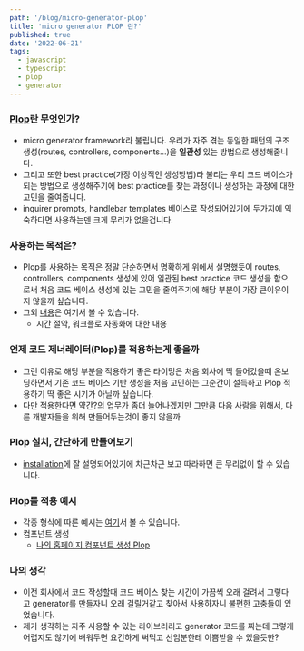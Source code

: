 ```yaml
---
path: '/blog/micro-generator-plop'
title: 'micro generator PLOP 란?'
published: true
date: '2022-06-21'
tags:
  - javascript
  - typescript
  - plop
  - generator
---
```


### [Plop](https://github.com/plopjs/plop)란 무엇인가?

- micro generator framework라 불립니다. 우리가 자주 겪는 동일한 패턴의 구조 생성(routes, controllers, components...)을 **일관성** 있는 방법으로 생성해줍니다.
- 그리고 또한 best practice(가장 이상적인 생성방법)라 불리는 우리 코드 베이스가 되는 방법으로 생성해주기에 best practice를 찾는 과정이나 생성하는 과정에 대한 고민을 줄여줍니다.
- inquirer prompts, handlebar templates 베이스로 작성되어있기에 두가지에 익숙하다면 사용하는덴 크게 무리가 없을겁니다.

### 사용하는 목적은?

- Plop를 사용하는 목적은 정말 단순하면서 명확하게 위에서 설명했듯이 routes, controllers, components 생성에 있어 일관된 best practice 코드 생성을 함으로써 처음 코드 베이스 생성에 있는 고민을 줄여주기에 해당 부분이 가장 큰이유이지 않을까 싶습니다.
- 그외 [내용](https://github.com/plopjs/plop#why-generators)은 여기서 볼 수 있습니다.
  - 시간 절약, 워크플로 자동화에 대한 내용

### 언제 코드 제너레이터(Plop)를 적용하는게 좋을까

- 그런 이유로 해당 부분을 적용하기 좋은 타이밍은 처음 회사에 딱 들어갔을때 온보딩하면서 기존 코드 베이스 기반 생성을 처음 고민하는 그순간이 설득하고 Plop 적용하기 딱 좋은 시기가 아닐까 싶습니다.
- 다만 적용한다면 약간?의 업무가 좀더 늘어나겠지만 그만큼 다음 사람을 위해서, 다른 개발자들을 위해 만들어두는것이 좋지 않을까

### Plop 설치, 간단하게 만들어보기

- [installation](https://github.com/plopjs/plop#installation)에 잘 설명되어있기에 차근차근 보고 따라하면 큰 무리없이 할 수 있습니다.

### Plop를 적용 예시

- 각종 형식에 따른 예시는 [여기](https://github.com/plopjs/plop/tree/main/packages/plop/tests/examples)서 볼 수 있습니다.
- 컴포넌트 생성
  - [나의 홈페이지 컴포넌트 생성 Plop](https://github.com/BoBeenLee/bbl-nx/commit/09ae7a72d4d032db71fe5cb83f12685934c7266b)

### 나의 생각

- 이전 회사에서 코드 작성할때 코드 베이스 찾는 시간이 가끔씩 오래 걸려서 그렇다고 generator를 만들자니 오래 걸릴거같고 찾아서 사용하자니 불편한 고충들이 있었습니다.
- 제가 생각하는 자주 사용할 수 있는 라이브러리고 generator 코드를 짜는데 그렇게 어렵지도 않기에 배워두면 요긴하게 써먹고 선임분한테 이쁨받을 수 있을듯한?
